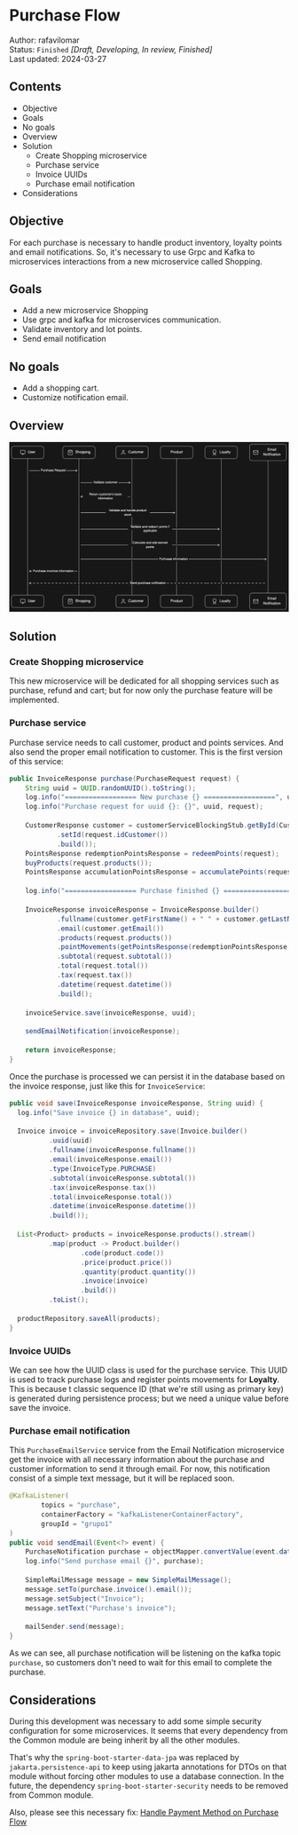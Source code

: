 # Purchase Flow

Author: rafavilomar  
Status: `Finished` *[Draft, Developing, In review, Finished]*  
Last updated: 2024-03-27

## Contents

- Objective
- Goals
- No goals
- Overview
- Solution
  - Create Shopping microservice
  - Purchase service
  - Invoice UUIDs
  - Purchase email notification
- Considerations

## Objective

For each purchase is necessary to handle product inventory, loyalty points and email notifications. So, it's necessary 
to use Grpc and Kafka to microservices interactions from a new microservice called Shopping.

## Goals

- Add a new microservice Shopping
- Use grpc and kafka for microservices communication.
- Validate inventory and lot points.
- Send email notification

## No goals

- Add a shopping cart.
- Customize notification email.

## Overview

![Purchase flow](../images/purchase_flow.png)

## Solution

### Create Shopping microservice

This new microservice will be dedicated for all shopping services such as purchase, refund and cart; but for now only 
the purchase feature will be implemented.

### Purchase service

Purchase service needs to call customer, product and points services. And also send the proper email notification to 
customer. This is the first version of this service:

```java
public InvoiceResponse purchase(PurchaseRequest request) {
    String uuid = UUID.randomUUID().toString();
    log.info("================== New purchase {} ==================", uuid);
    log.info("Purchase request for uuid {}: {}", uuid, request);

    CustomerResponse customer = customerServiceBlockingStub.getById(CustomerRequest.newBuilder()
            .setId(request.idCustomer())
            .build());
    PointsResponse redemptionPointsResponse = redeemPoints(request);
    buyProducts(request.products());
    PointsResponse accumulationPointsResponse = accumulatePoints(request);

    log.info("================== Purchase finished {} ==================", uuid);

    InvoiceResponse invoiceResponse = InvoiceResponse.builder()
            .fullname(customer.getFirstName() + " " + customer.getLastName())
            .email(customer.getEmail())
            .products(request.products())
            .pointMovements(getPointsResponse(redemptionPointsResponse, accumulationPointsResponse))
            .subtotal(request.subtotal())
            .total(request.total())
            .tax(request.tax())
            .datetime(request.datetime())
            .build();
    
    invoiceService.save(invoiceResponse, uuid);

    sendEmailNotification(invoiceResponse);
  
    return invoiceResponse;
}
```

Once the purchase is processed we can persist it in the database based on the invoice response, just like this for 
`InvoiceService`:

```java
public void save(InvoiceResponse invoiceResponse, String uuid) {
  log.info("Save invoice {} in database", uuid);

  Invoice invoice = invoiceRepository.save(Invoice.builder()
          .uuid(uuid)
          .fullname(invoiceResponse.fullname())
          .email(invoiceResponse.email())
          .type(InvoiceType.PURCHASE)
          .subtotal(invoiceResponse.subtotal())
          .tax(invoiceResponse.tax())
          .total(invoiceResponse.total())
          .datetime(invoiceResponse.datetime())
          .build());

  List<Product> products = invoiceResponse.products().stream()
          .map(product -> Product.builder()
                  .code(product.code())
                  .price(product.price())
                  .quantity(product.quantity())
                  .invoice(invoice)
                  .build())
          .toList();

  productRepository.saveAll(products);
}
```

### Invoice UUIDs

We can see how the UUID class is used for the purchase service. This UUID is used to track purchase logs and register 
points movements for **Loyalty**. This is because t classic sequence ID (that we're still using as primary key) is 
generated during persistence process; but we need a unique value before save the invoice.

### Purchase email notification

This `PurchaseEmailService` service from the Email Notification microservice get the invoice with all necessary information 
about the purchase and customer information to send it through email. For now, this notification consist of a simple 
text message, but it will be replaced soon.

```java
@KafkaListener(
        topics = "purchase",
        containerFactory = "kafkaListenerContainerFactory",
        groupId = "grupo1"
)
public void sendEmail(Event<?> event) {
    PurchaseNotification purchase = objectMapper.convertValue(event.data(), PurchaseNotification.class);
    log.info("Send purchase email {}", purchase);

    SimpleMailMessage message = new SimpleMailMessage();
    message.setTo(purchase.invoice().email());
    message.setSubject("Invoice");
    message.setText("Purchase's invoice");

    mailSender.send(message);
}
```

As we can see, all purchase notification will be listening on the kafka topic `purchase`, so customers don't need to wait 
for this email to complete the purchase.

## Considerations

During this development was necessary to add some simple security configuration for some microservices. It seems that 
every dependency from the Common module are being inherit by all the other modules.

That's why the `spring-boot-starter-data-jpa` was replaced by `jakarta.persistence-api` to keep using jakarta annotations 
for DTOs on that module without forcing other modules to use a database connection. In the future, the dependency 
`spring-boot-starter-security` needs to be removed from Common module.

Also, please see this necessary fix: [Handle Payment Method on Purchase Flow](../fix/handle_payment_method_on_purchase_flow.md)